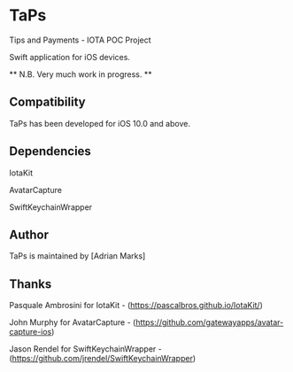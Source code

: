 # TaPs

Tips and Payments - IOTA POC Project

Swift application for iOS devices. 

** N.B. Very much work in progress. **

## Compatibility

TaPs has been developed for iOS 10.0 and above.

## Dependencies

IotaKit

AvatarCapture

SwiftKeychainWrapper


## Author

TaPs is maintained by [Adrian Marks]

## Thanks

Pasquale Ambrosini for IotaKit - (https://pascalbros.github.io/IotaKit/)

John Murphy for AvatarCapture - (https://github.com/gatewayapps/avatar-capture-ios)

Jason Rendel for SwiftKeychainWrapper - (https://github.com/jrendel/SwiftKeychainWrapper)
